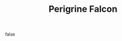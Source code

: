 ---
layout: photo
modal: true
thumb: https://csnapmediahost.github.io/assets1/Thumbs/PerigrineFalcon1.jpg
full: https://csnapmediahost.github.io/assets1/Render/PerigrineFalcon1.jpg
size: small
ar: landscape
body: false
title: "Perigrine Falcon"
---